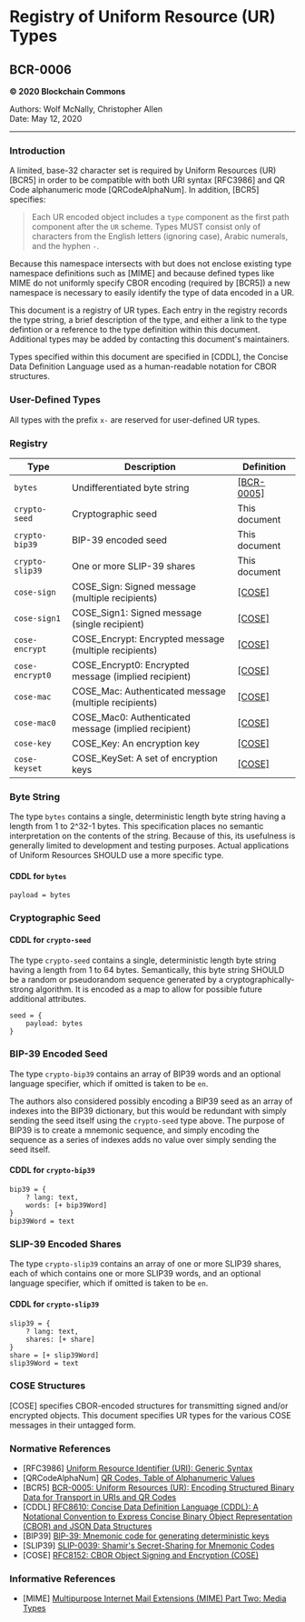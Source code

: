 # Registry of Uniform Resource (UR) Types

## BCR-0006

**© 2020 Blockchain Commons**

Authors: Wolf McNally, Christopher Allen<br/>
Date: May 12, 2020

---

### Introduction

A limited, base-32 character set is required by Uniform Resources (UR) [BCR5] in order to be compatible with both URI syntax [RFC3986] and QR Code alphanumeric mode [QRCodeAlphaNum]. In addition, [BCR5] specifies:

> Each UR encoded object includes a `type` component as the first path component after the `UR` scheme. Types MUST consist only of characters from the English letters (ignoring case), Arabic numerals, and the hyphen `-`.

Because this namespace intersects with but does not enclose existing type namespace definitions such as [MIME] and because defined types like MIME do not uniformly specify CBOR encoding (required by [BCR5]) a new namespace is necessary to easily identify the type of data encoded in a UR.

This document is a registry of UR types. Each entry in the registry records the type string, a brief description of the type, and either a link to the type defintion or a reference to the type definition within this document. Additional types may be added by contacting this document's maintainers.

Types specified within this document are specified in [CDDL], the Concise Data Definition Language used as a human-readable notation for CBOR structures.

### User-Defined Types

All types with the prefix `x-` are reserved for user-defined UR types.

### Registry

| Type | Description | Definition |
|------|-------------|------------|
| `bytes` | Undifferentiated byte string | [[BCR-0005]]((https://github.com/BlockchainCommons/Research/blob/master/papers/bcr-0005-ur.md)) |
| `crypto-seed` | Cryptographic seed | This document |
| `crypto-bip39` | BIP-39 encoded seed | This document |
| `crypto-slip39` | One or more SLIP-39 shares | This document |
| `cose-sign` | COSE_Sign: Signed message (multiple recipients) | [[COSE]](https://tools.ietf.org/html/rfc8152) | 
| `cose-sign1` | COSE_Sign1: Signed message (single recipient) | [[COSE]](https://tools.ietf.org/html/rfc8152) | 
| `cose-encrypt` | COSE_Encrypt: Encrypted message (multiple recipients) | [[COSE]](https://tools.ietf.org/html/rfc8152) | 
| `cose-encrypt0` | COSE_Encrypt0: Encrypted message (implied recipient) | [[COSE]](https://tools.ietf.org/html/rfc8152) |
| `cose-mac` | COSE_Mac: Authenticated message (multiple recipients) | [[COSE]](https://tools.ietf.org/html/rfc8152) | 
| `cose-mac0` | COSE_Mac0: Authenticated message (implied recipient) | [[COSE]](https://tools.ietf.org/html/rfc8152) | 
| `cose-key` | COSE_Key: An encryption key | [[COSE]](https://tools.ietf.org/html/rfc8152) | 
| `cose-keyset` | COSE_KeySet: A set of encryption keys | [[COSE]](https://tools.ietf.org/html/rfc8152) | 

### Byte String

The type `bytes` contains a single, deterministic length byte string having a length from 1 to 2^32-1 bytes. This specification places no semantic interpretation on the contents of the string. Because of this, its usefulness is generally limited to development and testing purposes. Actual applications of Uniform Resources SHOULD use a more specific type.

#### CDDL for `bytes`

```
payload = bytes
```

### Cryptographic Seed

#### CDDL for `crypto-seed`

The type `crypto-seed` contains a single, deterministic length byte string having a length from 1 to 64 bytes. Semantically, this byte string SHOULD be a random or pseudorandom sequence generated by a cryptographically-strong algorithm. It is encoded as a map to allow for possible future additional attributes.

```
seed = {
	payload: bytes
}
```

### BIP-39 Encoded Seed

The type `crypto-bip39` contains an array of BIP39 words and an optional language specifier, which if omitted is taken to be `en`.

The authors also considered possibly encoding a BIP39 seed as an array of indexes into the BIP39 dictionary, but this would be redundant with simply sending the seed itself using the `crypto-seed` type above. The purpose of BIP39 is to create a mnemonic sequence, and simply encoding the sequence as a series of indexes adds no value over simply sending the seed itself.

#### CDDL for `crypto-bip39`

```
bip39 = {
	? lang: text,
	words: [+ bip39Word]
}
bip39Word = text
```

### SLIP-39 Encoded Shares

The type `crypto-slip39` contains an array of one or more SLIP39 shares, each of which contains one or more SLIP39 words, and an optional language specifier, which if omitted is taken to be `en`.

#### CDDL for `crypto-slip39`

```
slip39 = {
	? lang: text,
	shares: [+ share]
}
share = [+ slip39Word]
slip39Word = text
```

### COSE Structures

[COSE] specifies CBOR-encoded structures for transmitting signed and/or encrypted objects. This document specifies UR types for the various COSE messages in their untagged form.

### Normative References

* [RFC3986] [Uniform Resource Identifier (URI): Generic Syntax](https://tools.ietf.org/html/rfc3986)
* [QRCodeAlphaNum] [QR Codes, Table of Alphanumeric Values](https://www.thonky.com/qr-code-tutorial/alphanumeric-table)
* [BCR5] [BCR-0005: Uniform Resources (UR): Encoding Structured Binary Data for Transport in URIs and QR Codes](https://github.com/BlockchainCommons/Research/blob/master/papers/bcr-0005-ur.md)
* [CDDL] [RFC8610: Concise Data Definition Language (CDDL): A Notational Convention to Express Concise Binary Object Representation (CBOR) and JSON Data Structures](https://tools.ietf.org/html/rfc8610)
* [BIP39] [BIP-39: Mnemonic code for generating deterministic keys](https://github.com/bitcoin/bips/blob/master/bip-0039.mediawiki)
* [SLIP39] [SLIP-0039: Shamir's Secret-Sharing for Mnemonic Codes](https://github.com/satoshilabs/slips/blob/master/slip-0039.md)
* [COSE] [RFC8152: CBOR Object Signing and Encryption (COSE)](https://tools.ietf.org/html/rfc8152)

### Informative References

* [MIME] [Multipurpose Internet Mail Extensions (MIME) Part Two: Media Types](https://tools.ietf.org/html/rfc2046)
